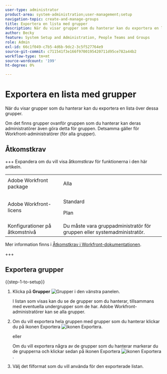 ```yaml
---
user-type: administrator
product-area: system-administration;user-management;setup
navigation-topic: create-and-manage-groups
title: Exportera en lista med grupper
description: När du visar grupper som du hanterar kan du exportera en lista över dessa grupper.
author: Becky
feature: System Setup and Administration, People Teams and Groups
role: Admin
exl-id: 66c1f049-c7b5-4d6b-9dc2-3c5f527764e9
source-git-commit: c711541f3e166f9700195420711d95ce782a44b2
workflow-type: tm+mt
source-wordcount: '199'
ht-degree: 0%

---
```


# Exportera en lista med grupper

När du visar grupper som du hanterar kan du exportera en lista över dessa grupper.

Om det finns grupper ovanför gruppen som du hanterar kan deras administratörer även göra detta för gruppen. Detsamma gäller för Workfront-administratörer (för alla grupper).

## Åtkomstkrav

+++ Expandera om du vill visa åtkomstkrav för funktionerna i den här artikeln.

<table style="table-layout:auto"> 
 <col> 
 <col> 
 <tbody> 
  <tr> 
   <td>Adobe Workfront package</td> 
   <td><p>Alla</p></td> 
  </tr> 
  <tr> 
   <td>Adobe Workfront-licens</td> 
   <td><p>Standard</p>
       <p>Plan</p></td>
  </tr>
  <tr> 
   <td>Konfigurationer på åtkomstnivå</td> 
   <td>Du måste vara gruppadministratör för gruppen eller systemadministratör.</td>
  </tr>
 </tbody> 
</table>

Mer information finns i [Åtkomstkrav i Workfront-dokumentationen](/help/quicksilver/administration-and-setup/add-users/access-levels-and-object-permissions/access-level-requirements-in-documentation.md).

+++

## Exportera grupper

{{step-1-to-setup}}

1. Klicka på **Grupper** ![Grupper](assets/groups-icon.png) i den vänstra panelen.

   I listan som visas kan du se de grupper som du hanterar, tillsammans med eventuella undergrupper som de har. Adobe Workfront-administratörer kan se alla grupper.

1. Om du vill exportera hela gruppen med grupper som du hanterar klickar du på ikonen Exportera ![ikonen Exportera](assets/export.png).

   eller

   Om du vill exportera några av de grupper som du hanterar markerar du de grupperna och klickar sedan på ikonen Exportera ![ikonen Exportera](assets/export.png).

1. Välj det filformat som du vill använda för den exporterade listan.
